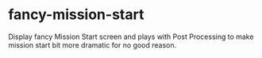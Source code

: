 # fancy-mission-start
Display fancy Mission Start screen and plays with Post Processing to make mission start bit more dramatic for no good reason.
